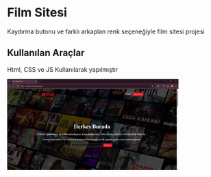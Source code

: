 <h1> Film Sitesi </h1>

Kaydırma butonu ve farklı arkaplan renk seçeneğiyle film sitesi projesi

<h2> Kullanılan Araçlar </h2>

Html, CSS ve JS Kullanılarak yapılmıştır

![](images/Netflix%20Clone%20.gif)